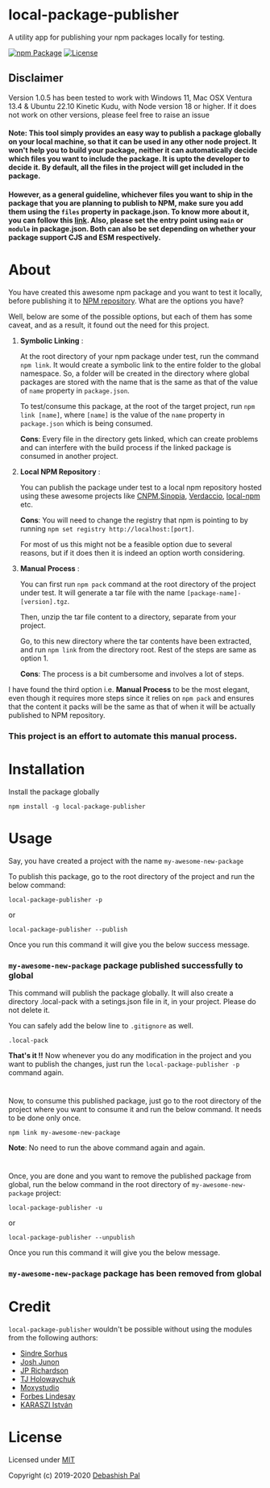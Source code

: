 # local-package-publisher
A utility app for publishing your npm packages locally for testing.

[![npm Package](https://img.shields.io/npm/v/local-package-publisher.svg)](https://www.npmjs.com/package/local-package-publisher)
[![License](https://img.shields.io/npm/l/local-package-publisher.svg)](https://github.com/debashish2014/local-package-publisher/blob/master/LICENSE)

## Disclaimer
Version 1.0.5 has been tested to work with Windows 11, Mac OSX Ventura 13.4 & Ubuntu 22.10 Kinetic Kudu, with Node version 18 or higher.
If it does not work on other versions, please feel free to raise an issue

#### Note: This tool simply provides an easy way to publish a package globally on your local machine, so that it can be used in any other node project. It won't help you to build your package, neither it can automatically decide which files you want to include the package. It is upto the developer to decide it. By default, all the files in the project will get included in the package.

#### However, as a general guideline, whichever files you want to ship in the package that you are planning to publish to NPM, make sure you add them using the `files` property in package.json. To know more about it, you can follow this [link](https://docs.npmjs.com/cli/v9/configuring-npm/package-json#files). Also, please set the entry point using `main` or `module` in package.json. Both can also be set depending on whether your package support CJS and ESM respectively.



# About
You have created this awesome npm package and you want to test it locally, before publishing it to [NPM repository](https://www.npmjs.com). What are the options you have? 

Well, below are some of the possible options, but each of them has some caveat, and as a result, it found out the need for this project.

1. **Symbolic Linking** :

    At the root directory of your npm package under test, run the command `npm link`. It would create a symbolic link to the entire folder to the global namespace. So, a folder will be created in the directory where global packages are stored with the name that is the same as that of the value of `name` property in `package.json`.

    To test/consume this package, at the root of the target project, run `npm link [name]`, where `[name]` is the value of the `name` property in `package.json` which is being consumed.

    **Cons**: Every file in the directory gets linked, which can create problems and can interfere with the build process if the linked package is consumed in another project.

2. **Local NPM Repository** :

    You can publish the package under test to a local npm repository hosted using these awesome projects like [CNPM](https://cnpmjs.org/),[Sinopia](https://github.com/rlidwka/sinopia), [Verdaccio](https://verdaccio.org/), [local-npm](https://github.com/local-npm/local-npm) etc. 

    **Cons**: You will need to change the registry that npm is pointing to by running `npm set registry http://localhost:[port]`. 
    
    For most of us this might not be a feasible option due to several reasons, but if it does then it is indeed an option worth considering.

3. **Manual Process** :

    You can first run `npm pack` command at the root directory of the project under test. It will generate a tar file with the name `[package-name]-[version].tgz`.

    Then, unzip the tar file content to a directory, separate from your project.

    Go, to this new directory where the tar contents have been extracted, and run `npm link` from the directory root. Rest of the steps are same as option 1.

    **Cons**: The process is a bit cumbersome and involves a lot of steps.


I have found the third option i.e. **Manual Process** to be the most elegant, even though it requires more steps since it relies on `npm pack` and ensures that the content it packs will be the same as that of when it will be actually published to NPM repository.

### This project is an effort to automate this manual process.

# Installation

Install the package globally

    npm install -g local-package-publisher

# Usage

Say, you have created a project with the name `my-awesome-new-package`

To publish this package, go to the root directory of the project and run the below command:

```
local-package-publisher -p
```
or 

```
local-package-publisher --publish
```
Once you run this command it will give you the below success message.

### `my-awesome-new-package` package published successfully to global

This command will publish the package globally. It will also create a directory .local-pack with a setings.json file in it, in your project. Please do not delete it.

You can safely add the below line to `.gitignore` as well.

```
.local-pack
```

**That's it !!** Now whenever you do any modification in the project and you want to publish the changes, just run the `local-package-publisher -p` command again.

#

Now, to consume this published package, just go to the root directory of the project where you want to consume it and run the below command. It needs to be done only once.

```
npm link my-awesome-new-package
```
**Note**: No need to run the above command again and again.

#

Once, you are done and you want to remove the published package from global, run the below command in the root directory of `my-awesome-new-package` project:

```
local-package-publisher -u
```
or 

```
local-package-publisher --unpublish
```
Once you run this command it will give you the below message.

### `my-awesome-new-package` package has been removed from global

# Credit

`local-package-publisher` wouldn't be possible without using the modules from the following authors:

- [Sindre Sorhus](https://github.com/sindresorhus)
- [Josh Junon](https://github.com/qix-)
- [JP Richardson](https://github.com/jprichardson)
- [TJ Holowaychuk](https://github.com/tj)
- [Moxystudio](https://github.com/moxystudio)
- [Forbes Lindesay](https://github.com/ForbesLindesay-Unmaintained)
- [KARASZI István](https://github.com/raszi)

# License

Licensed under [MIT](http://www.opensource.org/licenses/mit-license.php)

Copyright (c) 2019-2020 [Debashish Pal](https://github.com/debashish2014)